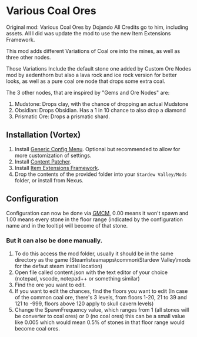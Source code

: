# Various Coal Ores

Original mod: Various Coal Ores by Dojando
﻿All Credits go to him, including assets. All I did was update the mod to use the new Item Extensions Framework﻿.

This mod adds different Variations of Coal ore into the mines, as well as three other nodes.

Those Variations Include the default stone one added by Custom Ore Nodes mod by aedenthorn but also a lava rock and ice rock version for better looks, as well as a pure coal ore node that drops some extra coal. 

The 3 other nodes, that are inspired by "Gems and Ore Nodes" are:

  1. Mudstone: Drops clay, with the chance of dropping an actual Mudstone
  2. Obsidian: Drops Obsidian. Has a 1 in 10 chance to also drop a diamond
  3. Prismatic Ore: Drops a prismatic shard.

## Installation (Vortex)

1. Install [Generic Config Menu](https://www.nexusmods.com/stardewvalley/mods/5098). Optional but recommended to allow for more customization of settings.
2. Install [Content Patcher](https://www.nexusmods.com/stardewvalley/mods/1915).
3. Install [Item Extensions Framework](https://www.nexusmods.com/stardewvalley/mods/20357).
5. Drop the contents of the provided folder into your `Stardew Valley/Mods` folder, or install from Nexus.

## Configuration

Configuration can now be done via [GMCM](https://www.nexusmods.com/stardewvalley/mods/5098), 0.00 means it won't spawn and 1.00 means every stone in the floor range (indicated by the configuration name and in the tooltip) will become of that stone.

### But it can also be done manually.

  1. To do this access the mod folder, usually it should be in the same directory as the game (Steam\steamapps\common\Stardew Valley\mods for the defaut steam install location)
  2. Open file called content.json with the text editor of your choice (notepad, vscode, notepad++ or something similar)
  3. Find the ore you want to edit.
  4. If you want to edit the chances, find the floors you want to edit (In case of the common coal ore, there's 3 levels, from floors 1-20, 21 to 39 and 121 to -999, floors above 120 apply to skull cavern levels)
  5. Change the SpawnFrequency value, which ranges from 1 (all stones will be converter to coal ores) or 0 (no coal ores) this can be a small value like 0.005 which would mean 0.5% of stones in that floor range would become coal ores.



